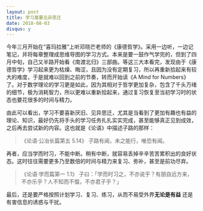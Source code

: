 ```yaml
---
layout: post
title: 学习莫要见异思迁
date: 2018-08-03
disqus: y
---
```


今年三月开始在“喜玛拉雅”上听邓晓芒老师的《康德哲学》。采用一边听，一边记笔记，并将每章整理成思维导图的学习方式。本来是要一鼓作气学完的，但到了四月中旬，自己又半路开始看《南渡北归》三部曲。等这三大本看完，发现由于《康德哲学》学习起来更为枯燥、晦涩，且因为没有定期复习，所以再重新拾起来有较大的难度，于是就难以回到之前的节奏，转而开始读《A Mind for Numbers》了。对于数学理论的学习更是如此，因为其相对于哲学更加复杂，包含了千头万绪的细节，极为消耗智力，所以更难以重新拾起来，通过复习恢复至当初学习时的状态也要花很多的时间与精力。

由此可以看出，学习不要喜新厌旧、见异思迁，尤其是当看到了更加有趣也有益的理论、知识，最好仍先将手头的学习任务扎扎实实完成，甚至能够真正见到成效，之后再去尝试新的内容。这也就是《论语》中描述子路的那样：

> 《论语·公冶长篇第五 5.14》 子路有闻，未之能行，唯恐有闻。

再者，应当学而时习，不能中断。稍有中断，就容易丢掉辛辛苦苦累积出的良好状态。这时往往需要更多乃至数倍的时间与精力来复习、弥补，甚至是前功尽弃。

> 《论语·学而篇第一 1.1》 子曰：「学而时习之，不亦说乎？有朋自远方来，不亦乐乎？人不知而不愠，不亦君子乎？」

最后，还是要严格按照计划学习、复习、练习，从而不易受外界**无论是有益** 还是有害信息的诱惑与干扰。
